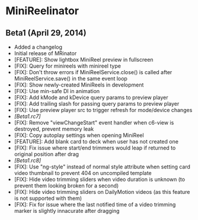 # MiniReelinator

## Beta1 (April 29, 2014)
* Added a changelog
* Initial release of MRinator
* [FEATURE]: Show lightbox MiniReel preview in fullscreen
* [FIX]: Query for minireels with minireel type
* [FIX]: Don't throw errors if MiniReelService.close() is called after MiniReelService.save() in the same event loop
* [FIX]: Show newly-created MiniReels in development
* [FIX]: Use min-safe DI in animation
* [FIX]: Add kMode and kDevice query params to preview player
* [FIX]: Add trailing slash for passing query params to preview player
* [FIX]: Use preview player src to trigger refresh for mode/device changes
* *[Beta1.rc7]*
* [FIX]: Remove "viewChangeStart" event handler when c6-view is destroyed, prevent memory leak
* [FIX]: Copy autoplay settings when opening MiniReel
* [FEATURE]: Add blank card to deck when user has not created one
* [FIX]: Fix issue where start/end trimmers would leap if returned to
  original position after drag
* *[Beta1.rc8]*
* [FIX]: Use "ng-style" instead of normal style attribute when setting card video thumbnail to prevent 404 on uncompiled template
* [FIX]: Hide video trimming sliders when video duration is unknown (to prevent them looking broken for a second)
* [FIX]: Hide video trimming sliders on DailyMotion videos (as this feature is not supported with them)
* [FIX]: Fix for issue where the last notified time of a video trimming marker is slightly innacurate after dragging
